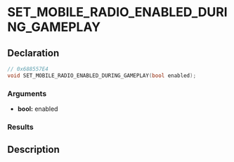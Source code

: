 # SET_MOBILE_RADIO_ENABLED_DURING_GAMEPLAY

## Declaration
```cpp
// 0x688557E4
void SET_MOBILE_RADIO_ENABLED_DURING_GAMEPLAY(bool enabled);
```

### Arguments
- **bool:** enabled

### Results

## Description
